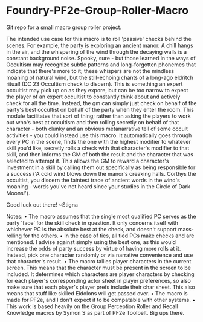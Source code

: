 # Foundry-PF2e-Group-Roller-Macro
Git repo for a small macro group roller project.

The intended use case for this macro is to roll 'passive' checks behind the scenes. For example, the party is exploring an ancient manor. A chill hangs in the air, and the whispering of the wind through the decaying walls is a constant background noise. Spooky, sure - but those learned in the ways of Occultism may recognize subtle patterns and long-forgotten phonemes that indicate that there's more to it; these whispers are not the mindless moaning of natural wind, but the still-echoing chants of a long-ago eldritch ritual! (DC 23 Occultism check to discern).
This is something an expert occultist may pick up on as they expore, but can be too narrow to expect the player of an expert occultist to constantly think about and actively check for all the time. Instead, the gm can simply just check on behalf of the party's best occultist on behalf of the party when they enter the room. This module facilitates that sort of thing; rather than asking the players to work out who's best at occultism and then rolling secretly on behalf of that character - both clunky and an obvious metanarrative tell of some occult activities - you could instead use this macro.
It automatically goes through every PC in the scene, finds the one with the highest modifier to whatever skill you'd like, secretly rolls a check with that character's modifier to that skill, and then informs the GM of both the result and the character that was selected to attempt it. This allows the GM to reward a character's investment in a skill by calling them out specifically as being responsible for a success ('A cold wind blows down the manor's creaking halls. Corthys the occultist, you discern the faintest trace of ancient words in the wind's moaning - words you've not heard since your studies in the Circle of Dark Moons!').

Good luck out there!
~Stigna

Notes:
    • The macro assumes that the single most qualified PC serves as the party 'face' for the skill check in question. It only concerns itself with whichever PC is the absolute best at the check, and doesn't support mass-rolling for the others.
    • In the case of ties, all tied PCs make checks and are mentioned. I advise against simply using the best one, as this would increase the odds of party success by virtue of having more rolls at it. Instead, pick one character randomly or via narrative convenience and use that character's result.
    • The macro tallies player characters in the current screen. This means that the character must be present in the screen to be included. It determines which characters are player characters by checking for each player's corresponding actor sheet in player preferences, so also make sure that each player's player prefs include their char sheet. This also means that stuff like skilled Eidolons will get passed over.
    • The macro is made for PF2e, and I don't expect it to be compatable with other systems.
    • This work is based heavily on the Group Perception Roller and Recall Knowledge macros by Symon S as part of PF2e Toolbelt. Big ups there.
